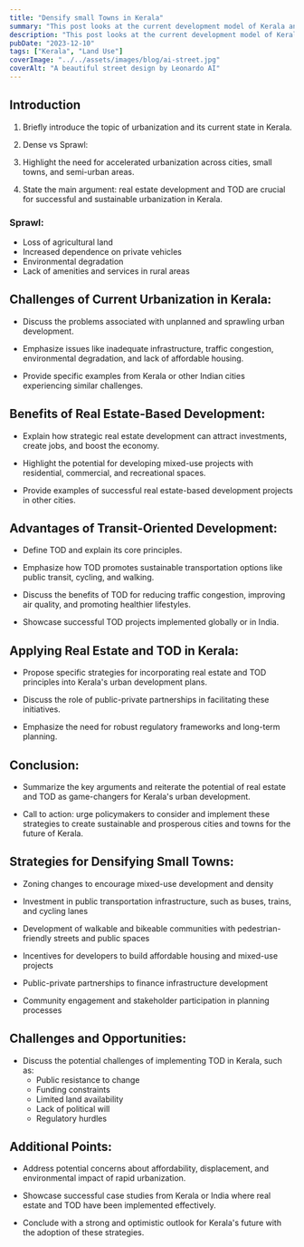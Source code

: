 ```yaml
---
title: "Densify small Towns in Kerala"
summary: "This post looks at the current development model of Kerala and what it lacks."
description: "This post looks at the current development model of Kerala and what it lacks."
pubDate: "2023-12-10"
tags: ["Kerala", "Land Use"]
coverImage: "../../assets/images/blog/ai-street.jpg"
coverAlt: "A beautiful street design by Leonardo AI"
---
```


## Introduction

1. Briefly introduce the topic of urbanization and its current state in Kerala.

2. Dense vs Sprawl:

3. Highlight the need for accelerated urbanization across cities, small towns, and semi-urban areas.

4. State the main argument: real estate development and TOD are crucial for successful and sustainable urbanization in Kerala.

### Sprawl:

- Loss of agricultural land
- Increased dependence on private vehicles
- Environmental degradation
- Lack of amenities and services in rural areas

## Challenges of Current Urbanization in Kerala:

- Discuss the problems associated with unplanned and sprawling urban development.

- Emphasize issues like inadequate infrastructure, traffic congestion, environmental degradation, and lack of affordable housing.

- Provide specific examples from Kerala or other Indian cities experiencing similar challenges.

## Benefits of Real Estate-Based Development:

- Explain how strategic real estate development can attract investments, create jobs, and boost the economy.

- Highlight the potential for developing mixed-use projects with residential, commercial, and recreational spaces.

- Provide examples of successful real estate-based development projects in other cities.

## Advantages of Transit-Oriented Development:

- Define TOD and explain its core principles.

- Emphasize how TOD promotes sustainable transportation options like public transit, cycling, and walking.

- Discuss the benefits of TOD for reducing traffic congestion, improving air quality, and promoting healthier lifestyles.

- Showcase successful TOD projects implemented globally or in India.

## Applying Real Estate and TOD in Kerala:

- Propose specific strategies for incorporating real estate and TOD principles into Kerala's urban development plans.

- Discuss the role of public-private partnerships in facilitating these initiatives.

- Emphasize the need for robust regulatory frameworks and long-term planning.

## Conclusion:

- Summarize the key arguments and reiterate the potential of real estate and TOD as game-changers for Kerala's urban development.

- Call to action: urge policymakers to consider and implement these strategies to create sustainable and prosperous cities and towns for the future of Kerala.

## Strategies for Densifying Small Towns:

- Zoning changes to encourage mixed-use development and density
- Investment in public transportation infrastructure, such as buses, trains, and cycling lanes

- Development of walkable and bikeable communities with pedestrian-friendly streets and public spaces

- Incentives for developers to build affordable housing and mixed-use projects

- Public-private partnerships to finance infrastructure development

- Community engagement and stakeholder participation in planning processes

## Challenges and Opportunities:

- Discuss the potential challenges of implementing TOD in Kerala, such as:
  - Public resistance to change
  - Funding constraints
  - Limited land availability
  - Lack of political will
  - Regulatory hurdles

## Additional Points:

- Address potential concerns about affordability, displacement, and environmental impact of rapid urbanization.

- Showcase successful case studies from Kerala or India where real estate and TOD have been implemented effectively.

- Conclude with a strong and optimistic outlook for Kerala's future with the adoption of these strategies.
